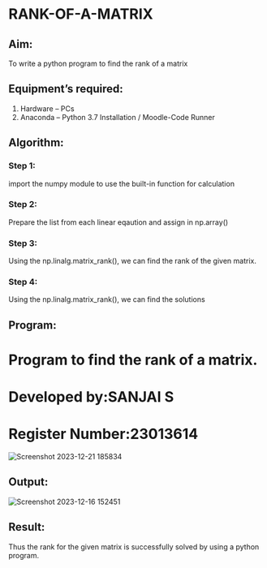 # RANK-OF-A-MATRIX
## Aim:
To write a python program to find the rank of a matrix
## Equipment’s required:
1. 	Hardware – PCs
2. 	Anaconda – Python 3.7 Installation / Moodle-Code Runner
## Algorithm:
### Step 1: 
import the numpy module to use the built-in function for calculation
### Step 2: 
Prepare the list from each linear eqaution and assign in np.array()
### Step 3: 
Using the np.linalg.matrix_rank(), we can find the rank of the given matrix.
### Step 4:
Using the np.linalg.matrix_rank(), we can find the solutions

## Program:
 # Program to find the rank of a matrix.
 # Developed by:SANJAI S
 # Register Number:23013614
 ![Screenshot 2023-12-21 185834](https://github.com/Sanjaichitra/RANK-OF-A-MATRIX/assets/144870518/d105f92b-6527-4a6b-9d76-3859471ff366)

## Output:
![Screenshot 2023-12-16 152451](https://github.com/Sanjaichitra/RANK-OF-A-MATRIX/assets/144870518/26d4b62c-7426-4cf6-9e97-7c3d8ada4b22)

## Result:
Thus the rank for the given matrix is successfully solved by  using a python program.

